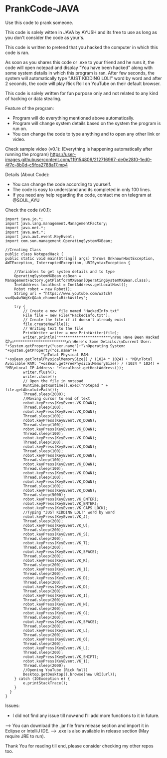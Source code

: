 # PrankCode-JAVA
Use this code to prank someone.

This code is solely witten in JAVA by AYUSH and its free to use as long as you don't consider the code as your's.

This code is written to pretend that you hacked the computer in which this code is ran.

As soon as you shares this code or .exe to your friend and he runs it, the code will open notepad and display "You have been hacked" along with some system details in which this program is ran. After few seconds, the system will automatically type "JUST KIDDING LOL!" word by word and after 2 seconds, the code will play Rick Roll on YouTube on their default browser.

This code is solely written for fun purpose only and not related to any kind of hacking or data stealing.

Feature of the program:
* Program will do everything mentioned above automatically.
* Program will change system details based on the system the program is run on.
* You can change the code to type anything and to open any other link or video.

Check sample video (v0.1):
(Everything is happening automatically after running the program)
https://user-images.githubusercontent.com/119154806/212716967-de0e28f0-1ed0-4f7c-8b0d-c5fca2788a17.mp4

Details (About Code):
* You can change the code according to yourself.
* The code is easy to understand and its completed in only 100 lines.
* If you need any help regarding the code, contact me on telegram at @SOUL_AYU

Check the code (v0.1):

    import java.io.*;
    import java.lang.management.ManagementFactory;
    import java.net.*;
    import java.awt.*;
    import java.awt.event.KeyEvent;
    import com.sun.management.OperatingSystemMXBean;

    //Creating Class
    public class NotepadHack {
    public static void main(String[] args) throws UnknownHostException, AWTException, InterruptedException, URISyntaxException {
    	
    	//Variables to get system details and to type
    	OperatingSystemMXBean osBean = ManagementFactory.getPlatformMXBean(OperatingSystemMXBean.class);
    	InetAddress localhost = InetAddress.getLocalHost();
    	Robot robot = new Robot();
    	String url = "https://www.youtube.com/watch?v=dQw4w9WgXcQ&ab_channel=RickAstley";
    	
        try {
            // Create a new file named "HackedInfo.txt"
            File file = new File("HackedInfo.txt");
            // Create the file if it doesn't already exist
            file.createNewFile();
            // Writing text to the file
            PrintWriter writer = new PrintWriter(file);
            writer.println("***********************\nYou Have Been Hacked😈\n***********************\n\nHere's Some Details:\nCurrent User: "+System.getProperty("user.name")+"\nOperating System: "+System.getProperty("os.name")+
            		"\nTotal Physical RAM: "+osBean.getTotalPhysicalMemorySize() / (1024 * 1024) + "MB\nTotal Available RAM: "+osBean.getFreePhysicalMemorySize() / (1024 * 1024) + "MB\nLocal IP Address: "+localhost.getHostAddress());
            writer.flush();
            writer.close();
            // Open the file in notepad
            Runtime.getRuntime().exec("notepad " + file.getAbsolutePath());
            Thread.sleep(2000);
            //Moving cursor to end of text
            robot.keyPress(KeyEvent.VK_DOWN);
            Thread.sleep(100);
            robot.keyPress(KeyEvent.VK_DOWN);
            Thread.sleep(100);
            robot.keyPress(KeyEvent.VK_DOWN);
            Thread.sleep(100);
            robot.keyPress(KeyEvent.VK_DOWN);
            Thread.sleep(100);
            robot.keyPress(KeyEvent.VK_DOWN);
            Thread.sleep(100);
            robot.keyPress(KeyEvent.VK_DOWN);
            Thread.sleep(100);
            robot.keyPress(KeyEvent.VK_DOWN);
            Thread.sleep(100);
            robot.keyPress(KeyEvent.VK_DOWN);
            Thread.sleep(100);
            robot.keyPress(KeyEvent.VK_DOWN);
            Thread.sleep(100);
            robot.keyPress(KeyEvent.VK_DOWN);
            Thread.sleep(100);
            robot.keyPress(KeyEvent.VK_DOWN);
            Thread.sleep(5000); 
            robot.keyPress(KeyEvent.VK_ENTER);
            robot.keyPress(KeyEvent.VK_ENTER);
            robot.keyPress(KeyEvent.VK_CAPS_LOCK);
            //Typing "JUST KIDDING LOL!" word by word
            robot.keyPress(KeyEvent.VK_J);
            Thread.sleep(200);
            robot.keyPress(KeyEvent.VK_U);
            Thread.sleep(200);
            robot.keyPress(KeyEvent.VK_S);
            Thread.sleep(200);
            robot.keyPress(KeyEvent.VK_T);
            Thread.sleep(200);
            robot.keyPress(KeyEvent.VK_SPACE);
            Thread.sleep(200);
            robot.keyPress(KeyEvent.VK_K);
            Thread.sleep(200);
            robot.keyPress(KeyEvent.VK_I);
            Thread.sleep(200);
            robot.keyPress(KeyEvent.VK_D);
            Thread.sleep(200);
            robot.keyPress(KeyEvent.VK_D);
            Thread.sleep(200);
            robot.keyPress(KeyEvent.VK_I);
            Thread.sleep(200);
            robot.keyPress(KeyEvent.VK_N);
            Thread.sleep(200);
            robot.keyPress(KeyEvent.VK_G);
            Thread.sleep(200);
            robot.keyPress(KeyEvent.VK_SPACE);
            Thread.sleep(200);
            robot.keyPress(KeyEvent.VK_L);
            Thread.sleep(200);
            robot.keyPress(KeyEvent.VK_O);
            Thread.sleep(200);
            robot.keyPress(KeyEvent.VK_L);
            Thread.sleep(200);
            robot.keyPress(KeyEvent.VK_SHIFT);
            robot.keyPress(KeyEvent.VK_1);
            Thread.sleep(2000);
            //Opening YouTube (Rick Roll)
            Desktop.getDesktop().browse(new URI(url));
        } catch (IOException e) {
            e.printStackTrace();
        }
      }
    }
    
Issues:
* I did not find any issue till now ̶and I'll add more functions to it in future.

--> You can download the .jar file from release section and import it in Eclipse or IntelliJ IDE.
--> .exe is also available in release section (May require JRE to run).

Thank You for reading till end, please consider checking my other repos too.
